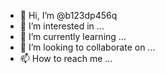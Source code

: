 - 👋 Hi, I’m @b123dp456q
- 👀 I’m interested in ...
- 🌱 I’m currently learning ...
- 💞️ I’m looking to collaborate on ...
- 📫 How to reach me ...

<!---
b123dp456q/b123dp456q is a ✨ special ✨ repository because its `README.md` (this file) appears on your GitHub profile.
You can click the Preview link to take a look at your changes.
--->
